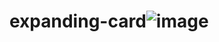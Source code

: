 # expanding-card![image](https://user-images.githubusercontent.com/89108972/222922424-5234eb33-12c2-4c68-a96d-fe120c8d32d5.png)
